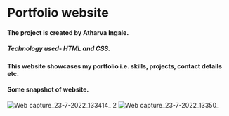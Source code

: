 # Portfolio website
#### The project is created by Atharva Ingale.
##### Technology used- HTML and CSS.
#### This website showcases my portfolio i.e. skills, projects, contact details etc.
#### Some snapshot of website.
![Web capture_23-7-2022_133414_](https://user-images.githubusercontent.com/94461630/180596521-b0f30ec6-0057-4f54-8d28-d22e72c0e58c.jpeg)
2
![Web capture_23-7-2022_13350_](https://user-images.githubusercontent.com/94461630/180596538-e57d82b5-afc9-4e31-ae74-a82aa3198d15.jpeg)
